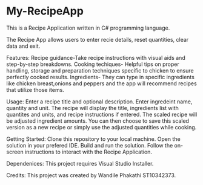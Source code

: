 # My-RecipeApp
This is a Recipe Application written in C# programming language.

The Recipe App allows users to enter recie details, reset quantities, clear data and exit. 

Features: 
Recipe guidance-Take recipe instructions with visual aids and step-by-step breakdowns.
Cooking techiques- Helpful tips on proper handling, storage and preparation techniques specific to chicken to ensure perfectly cooked results.
Ingredients- They can type in specific ingredients like chicken breast,onions and peppers and the app will recommend recipes that utilize those items.

Usage:
Enter a recipe title and optional description.
Enter ingredeint name, quantity and unit.
The recipe will display the title, ingredients list with quantites and units, and recipe instructions if entered.
The scaled recipe will be adjusted ingredient amounts. You can then choose to save this scaled version as a new recipe or simply use the adjusted quantities while cooking. 

Getting Started:
Clone this repository to your local machine.
Open the solution in your prefered IDE.
Build and run the solution.
Follow the on-screen instructions to interact with the Recipe Application.

Dependenices:
This project requires Visual Studio Installer.

Credits:
This project was created by Wandile Phakathi ST10342373.
